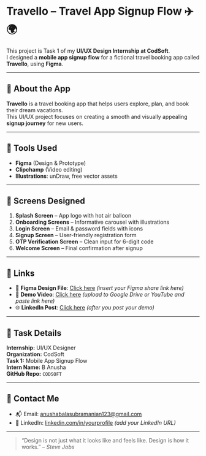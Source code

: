 # Travello – Travel App Signup Flow ✈️🌍

This project is Task 1 of my **UI/UX Design Internship at CodSoft**.  
I designed a **mobile app signup flow** for a fictional travel booking app called **Travello**, using **Figma**.

---

## 📱 About the App

**Travello** is a travel booking app that helps users explore, plan, and book their dream vacations.  
This UI/UX project focuses on creating a smooth and visually appealing **signup journey** for new users.

---

## 🎨 Tools Used
- **Figma** (Design & Prototype)
- **Clipchamp** (Video editing)
- **Illustrations**: unDraw, free vector assets

---

## 📂 Screens Designed

1. **Splash Screen** – App logo with hot air balloon
2. **Onboarding Screens** – Informative carousel with illustrations
3. **Login Screen** – Email & password fields with icons
4. **Signup Screen** – User-friendly registration form
5. **OTP Verification Screen** – Clean input for 6-digit code
6. **Welcome Screen** – Final confirmation after signup

---

## 🔗 Links

- 📁 **Figma Design File**: [Click here](#) *(insert your Figma share link here)*  
- 🎥 **Demo Video**: [Click here](#) *(upload to Google Drive or YouTube and paste link here)*  
- 🌐 **LinkedIn Post**: [Click here](#) *(after you post your demo)*

---

## 📌 Task Details

**Internship:** UI/UX Designer  
**Organization:** CodSoft  
**Task 1:** Mobile App Signup Flow  
**Intern Name:** B Anusha  
**GitHub Repo:** `CODSOFT`

---

## 📧 Contact Me

- 📬 Email: anushabalasubramanian123@gmail.com  
- 💼 LinkedIn: [linkedin.com/in/yourprofile](#) *(add your LinkedIn URL)*

---

> “Design is not just what it looks like and feels like. Design is how it works.” – *Steve Jobs*


